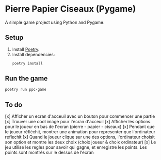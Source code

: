 # Pierre Papier Ciseaux (Pygame)

A simple game project using Python and Pygame.

## Setup

1. Install [Poetry](https://python-poetry.org/docs/#installation).
2. Install dependencies:
   ```bash
   poetry install
   ```

## Run the game

```bash
poetry run ppc-game
``` 

## To do

[x] Afficher un ecran d'acceuil avec un bouton pour commencer une partie
[x] Trouver une cool image pour l'ecran d'acceuil
[x] Afficher les options pour le joueur en bas de l'ecran (pierre - papier - ciseaux)
[x] Pendant que le joueur réfléchit, montrer une animation pour representer que l'ordinateur reflechit
[x] Quand le joueur clique sur une des options, l'ordinateur choisit son option et montre les deux choix (choix joueur & choix ordinateur)
[x] Le jeu utilise les regles pour savoir qui gagne, et enregistre les points. Les points sont montrés sur le dessus de l'ecran